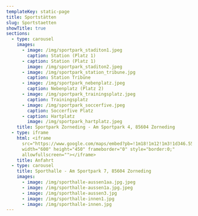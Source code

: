 ```yaml
---
templateKey: static-page
title: Sportstätten
slug: Sportstaetten
showTitle: true
sections:
  - type: carousel
    images:
      - image: /img/sportpark_staditon1.jpeg
        caption: Station (Platz 1)
      - caption: Station (Platz 1)
        image: /img/sportpark_staditon2.jpeg
      - image: /img/sportpark_station_tribune.jpg
        caption: Station Tribüne
      - image: /img/sportpark_nebenplatz.jpeg
        caption: Nebenplatz (Platz 2)
      - image: /img/sportpark_trainingsplatz.jpeg
        caption: Trainingsplatz
      - image: /img/sportpark_soccerfive.jpeg
        caption: Soccerfive Platz
      - caption: Hartplatz
        image: /img/sportpark_hartplatz.jpeg
    title: Sportpark Zorneding - Am Sportpark 4, 85604 Zorneding
  - type: iframe
    html: <iframe
      src="https://www.google.com/maps/embed?pb=!1m18!1m12!1m3!1d346.55202538975664!2d11.827428216546888!3d48.07876043511534!2m3!1f0!2f0!3f0!3m2!1i1024!2i768!4f13.1!3m3!1m2!1s0x479de2c4d8c50477%3A0x1bf345c151363cb!2sTSV%20Zorneding%201920%20e.V.!5e0!3m2!1sde!2sde!4v1569848021782!5m2!1sde!2sde"
      width="600" height="450" frameborder="0" style="border:0;"
      allowfullscreen=""></iframe>
    title: Anfahrt
  - type: carousel
    title: Sporthalle - Am Sportpark 7, 85604 Zorneding
    images:
      - image: /img/sporthalle-aussen1aa.jpg.jpeg
      - image: /img/sporthalle-aussen1a.jpg.jpeg
      - image: /img/sporthalle-aussen3.jpg
      - image: /img/sporthalle-innen1.jpg
      - image: /img/sporthalle-innen.jpg
---
```

